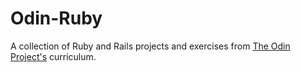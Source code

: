 # Odin-Ruby

A collection of Ruby and Rails projects and exercises from [The Odin Project's](https://www.theodinproject.com/) curriculum.